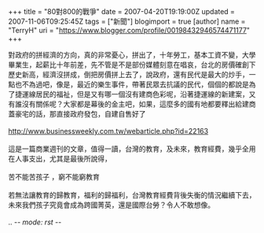 +++
title = "80對800的戰爭"
date = 2007-04-20T19:19:00Z
updated = 2007-11-06T09:25:45Z
tags = ["新聞"]
blogimport = true 
[author]
	name = "TerryH"
	uri = "https://www.blogger.com/profile/00198432946574471177"
+++

對政府的拼經濟的方向，真的非常憂心，拼出了，十年勞工，基本工資不變，大學畢業生，起薪比十年前差，先不管是不是部份媒體刻意在唱哀，台北的房價確創下歷史新高，經濟沒拼成，倒把房價拼上去了，說政府，還有民代是最大的炒手，一點也不為過吧，像是，最近的樂生事件，帶著民眾去抗議的民代，個個的都說是為了捷運線居民的福祉，但是又有哪一個沒有建商色彩呢，沿著捷運線的新建案，又有誰沒有關係呢？大家都是幕後的金主吧，如果，這麼多的國有地都要釋出給建商蓋豪宅的話，那直接政府發包，自建自售好了<br /><br />http://www.businessweekly.com.tw/webarticle.php?id=22163<br /><br />這是一篇商業週刊的文章，值得一讀，台灣的教育，及未來，教育經費，幾乎全用在人事支出，尤其是最後所說得，<br /><br />苦不能苦孩子 ，窮不能窮教育<br /><br />若無法讓教育的歸教育，福利的歸福利，台灣教育經費背後失衡的情況繼續下去，未來我們孩子究竟會成為跨國菁英，還是國際台勞？令人不敢想像。<br /><br />.. -*- mode: rst -*-
